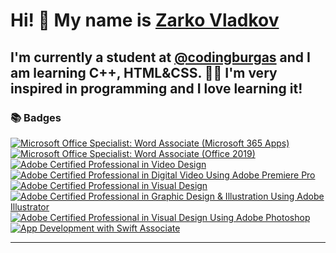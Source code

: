 # Hi! 👋 My name is [Zarko Vladkov](https://github.com/ZSVladkov22)
## I'm currently a student at [@codingburgas](https://codingburgas.bg/) and I am learning C++, HTML&CSS. 👨‍💻 I'm very inspired in programming and I love learning it!


### 📚 Badges

<!--START_SECTION:badges-->
[![Microsoft Office Specialist: Word Associate (Microsoft 365 Apps)](https://images.credly.com/size/110x110/images/323ec4a8-7d1f-486f-9c68-258947965b8e/image.png)](http://www.credly.com/badges/8c9ee979-cc31-409f-9e9f-68ffad8ceb9e "Microsoft Office Specialist: Word Associate (Microsoft 365 Apps)")
[![Microsoft Office Specialist: Word Associate (Office 2019)](https://images.credly.com/size/110x110/images/b9912ce7-7c17-40bc-afbb-ca4251ea1416/MOS_Word.png)](http://www.credly.com/badges/a3969d0f-a47c-4bed-8c81-13b19f815867 "Microsoft Office Specialist: Word Associate (Office 2019)")
[![Adobe Certified Professional in Video Design](https://images.credly.com/size/110x110/images/2753898c-fa5b-4058-9366-a3ce365d5845/Adobe_Certified_Professional_Video_Design_digital_badge.png)](http://www.credly.com/badges/f80126b8-b92b-4db4-b1fd-a120f3d55609 "Adobe Certified Professional in Video Design")
[![Adobe Certified Professional in Digital Video Using Adobe Premiere Pro](https://images.credly.com/size/110x110/images/487b0a79-e99b-43ce-a7d8-28a76d5aa2d8/Adobe_Certified_Professional_Adobe_Premiere_Pro_digital_badge.png)](http://www.credly.com/badges/ac22aed3-9ac8-4827-b1c4-d84572495bd2 "Adobe Certified Professional in Digital Video Using Adobe Premiere Pro")
[![Adobe Certified Professional in Visual Design](https://images.credly.com/size/110x110/images/19d96e55-f15c-44d9-9568-43f83505bd5b/Adobe_Certified_Professional_Visual_Design_digital_badge.png)](http://www.credly.com/badges/c80c7e6d-6525-40e9-b232-b61e388813ec "Adobe Certified Professional in Visual Design")
[![Adobe Certified Professional in Graphic Design & Illustration Using Adobe Illustrator](https://images.credly.com/size/110x110/images/5155ed69-ad73-45e3-831b-60507ddeb1ad/Adobe_Certified_Professional_Adobe_Illustrator_digital_badge.png)](http://www.credly.com/badges/b468b80c-2194-4820-8f74-a1ddb41db9c4 "Adobe Certified Professional in Graphic Design & Illustration Using Adobe Illustrator")
[![Adobe Certified Professional in Visual Design Using Adobe Photoshop](https://images.credly.com/size/110x110/images/690784d7-b971-4693-b6ea-7dc990f65544/Adobe_Certified_Professional_Adobe_Photoshop_digital_badge.png)](http://www.credly.com/badges/f9249f29-eb03-4b76-b3ba-df59e98711da "Adobe Certified Professional in Visual Design Using Adobe Photoshop")
[![App Development with Swift Associate](https://images.credly.com/size/110x110/images/d9598c1a-2f59-49b9-b7fc-a764bf23b4d5/image.png)](http://www.credly.com/badges/f1269f48-d771-4798-9261-82801e054d9d "App Development with Swift Associate")
<!--END_SECTION:badges-->
<hr>
